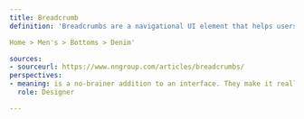 ```yaml
---
title: Breadcrumb
definition: 'Breadcrumbs are a navigational UI element that helps users find their way around a digital product. it uses hierarchical structure and is visualized as a list of links that represent the current page and parent pages. Here's an example of breadcrumbs on a fictional clothing website:

Home > Men's > Bottoms > Denim'

sources:
- sourceurl: https://www.nngroup.com/articles/breadcrumbs/
perspectives:
- meaning: is a no-brainer addition to an interface. They make it really easy for a user to navigate through a site or app
  role: Designer

---
```

